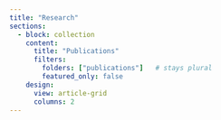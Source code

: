 ```yaml
---
title: "Research"
sections:
  - block: collection
    content:
      title: "Publications"
      filters:
        folders: ["publications"]   # stays plural
        featured_only: false
    design:
      view: article-grid
      columns: 2
---
```


